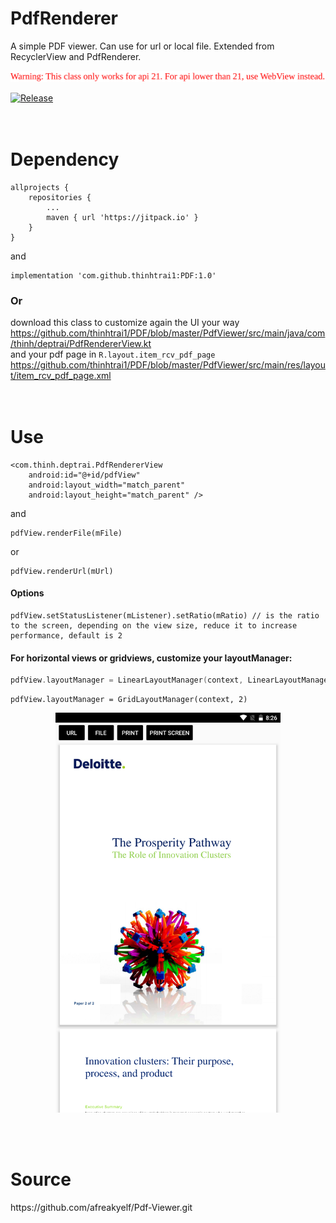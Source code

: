 # PdfRenderer
A simple PDF viewer. Can use for url or local file. Extended from RecyclerView and PdfRenderer.

<img src="https://github.com/thinhtrai1/PDF/blob/master/warning.svg"/>

[![Release](https://jitpack.io/v/thinhtrai1/PDF.svg)](https://jitpack.io/#thinhtrai1/PDF)
<br>  
<br>
# Dependency
```
allprojects {
    repositories {
        ...
        maven { url 'https://jitpack.io' }
    }
}
```
and
```
implementation 'com.github.thinhtrai1:PDF:1.0'
```
### Or
download this class to customize again the UI your way
https://github.com/thinhtrai1/PDF/blob/master/PdfViewer/src/main/java/com/thinh/deptrai/PdfRendererView.kt  
and your pdf page in `R.layout.item_rcv_pdf_page`  
https://github.com/thinhtrai1/PDF/blob/master/PdfViewer/src/main/res/layout/item_rcv_pdf_page.xml
<br>  
<br>
# Use
```
<com.thinh.deptrai.PdfRendererView
    android:id="@+id/pdfView"
    android:layout_width="match_parent"
    android:layout_height="match_parent" />
```
and
```
pdfView.renderFile(mFile)
```
or
```
pdfView.renderUrl(mUrl)
```  
#### Options
```
pdfView.setStatusListener(mListener).setRatio(mRatio) // is the ratio to the screen, depending on the view size, reduce it to increase performance, default is 2
```
#### For horizontal views or gridviews, customize your layoutManager:  
```kotlin 
pdfView.layoutManager = LinearLayoutManager(context, LinearLayoutManager.HORIZONTAL, false)
```
```
pdfView.layoutManager = GridLayoutManager(context, 2)
```
<p align="center"><img src="https://github.com/thinhtrai1/PDF/blob/master/device-2021-06-10-082645.png" width="360" height="640" /></p>
<br>  
<br>
<h1>Source</h1>
https://github.com/afreakyelf/Pdf-Viewer.git
